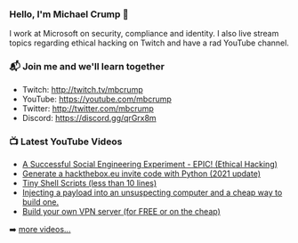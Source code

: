 ### Hello, I'm Michael Crump 👋

I work at Microsoft on security, compliance and identity. I also live stream topics regarding ethical hacking on Twitch and have a rad YouTube channel. 

### 📬 Join me and we'll learn together

- Twitch: http://twitch.tv/mbcrump
- YouTube: https://youtube.com/mbcrump
- Twitter: http://twitter.com/mbcrump
- Discord: https://discord.gg/qrGrx8m

### 📺 Latest YouTube Videos

<!-- YOUTUBE:START -->
- [A Successful Social Engineering Experiment - EPIC! (Ethical Hacking)](https://www.youtube.com/watch?v=hai3YF9xUt4)
- [Generate a hackthebox.eu invite code with Python (2021 update)](https://www.youtube.com/watch?v=jzE0Cqj6j_s)
- [Tiny Shell Scripts (less than 10 lines)](https://www.youtube.com/watch?v=WqkZ5lgSLvM)
- [Injecting a payload into an unsuspecting computer and a cheap way to build one.](https://www.youtube.com/watch?v=bPUDdc7-baY)
- [Build your own VPN server (for FREE or on the cheap)](https://www.youtube.com/watch?v=pU2y9_7vrII)
<!-- YOUTUBE:END -->

➡️ [more videos...](https://youtube.com/mbcrump)

